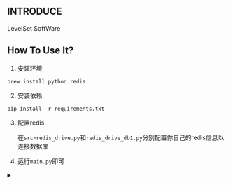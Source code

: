 ## INTRODUCE

LevelSet SoftWare

## How To Use It?

1. 安装环境
```shell
brew install python redis
```
2. 安装依赖
```shell
pip install -r requirements.txt
```
3. 配置redis

    在`src`-`redis_drive.py`和`redis_drive_db1.py`分别配置你自己的redis信息以连接数据库

4. 运行`main.py`即可


<details>
<summary></summary>

## 开发过程

> 参考文献：CV、LBF、DRLSE模型、Redis、PSNR、SSIM

- [x] **基本需求**
    - [x] 选择图像
    - [x] 输入参数
    - [x] 调用算法输出分割图像 
---
- [x] **新增需求**
    - [x] 输出多张分割图像
    - [x] 资料整合使用文件管理器打开    
    - [x] 参数意义
    - [ ] 分割效果评价指标
        - PSNR(峰值信噪比)
        - SSIM(结构相似性)

</details>